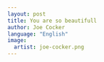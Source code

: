 ```yaml
---
layout: post
title: You are so beautifull
author: Joe Cocker
language: "English"
image:
  artist: joe-cocker.png
---
```

